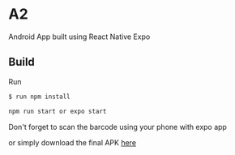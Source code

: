 # A2
Android App built using React Native Expo


## Build
Run
```bash
$ run npm install
```
```bash
npm run start or expo start
```

Don't forget to scan the barcode using your phone with expo app

or simply download the final APK [here](https://drive.google.com/open?id=1jdYTE8YRGpMVEFgAY8O_bJyXMy5iEAyV)
